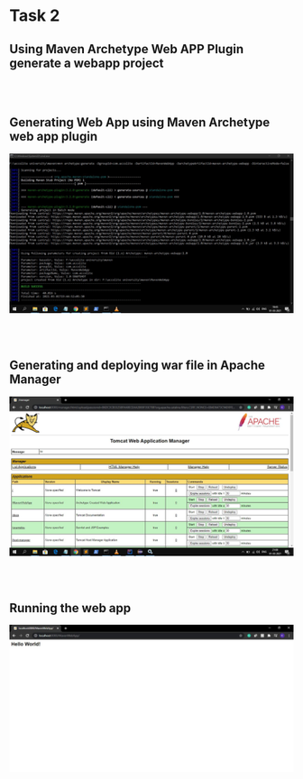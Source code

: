 # Task 2 
##  Using Maven Archetype Web APP Plugin generate a webapp project
<br>
<br>

## Generating Web App using Maven Archetype web app plugin
![](https://github.com/KishanMishra-SAU/SAU-Feb-Batch-2/blob/main/Maven%20-%20Afternoon/Task2/Output%20Screenshots/mavenWebApp.JPG?raw=true)

<br>
<br>

## Generating and deploying war file in Apache Manager
![](https://github.com/KishanMishra-SAU/SAU-Feb-Batch-2/blob/main/Maven%20-%20Afternoon/Task2/Output%20Screenshots/tomcat%20deployed%20war.JPG?raw=true)

<br>
<br>

## Running the web app
![](https://github.com/KishanMishra-SAU/SAU-Feb-Batch-2/blob/main/Maven%20-%20Afternoon/Task2/Output%20Screenshots/running.JPG?raw=true)
